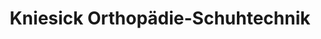 ---
title: "Kniesick Orthopädie-Schuhtechnik"
url: /wunstorf/kniesick-orthopaedie-schuhtechnik/
shop: Schuhe
---